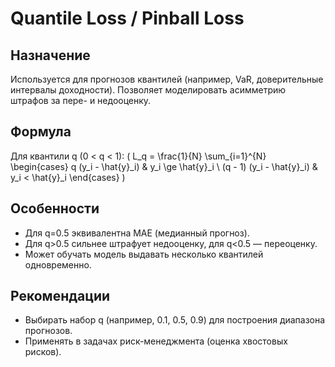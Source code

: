 # Quantile Loss / Pinball Loss

## Назначение
Используется для прогнозов квантилей (например, VaR, доверительные интервалы доходности). Позволяет моделировать асимметрию штрафов за пере- и недооценку.

## Формула
Для квантили q (0 < q < 1):
\( L_q = \frac{1}{N} \sum_{i=1}^{N}
\begin{cases}
q (y_i - \hat{y}_i) & y_i \ge \hat{y}_i \\
(q - 1) (y_i - \hat{y}_i) & y_i < \hat{y}_i
\end{cases} \)

## Особенности
- Для q=0.5 эквивалентна MAE (медианный прогноз).
- Для q>0.5 сильнее штрафует недооценку, для q<0.5 — переоценку.
- Может обучать модель выдавать несколько квантилей одновременно.

## Рекомендации
- Выбирать набор q (например, 0.1, 0.5, 0.9) для построения диапазона прогнозов.
- Применять в задачах риск-менеджмента (оценка хвостовых рисков).

